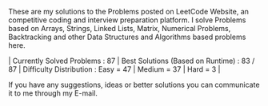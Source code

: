 These are my solutions to the Problems posted on LeetCode Website, an competitive coding and interview preparation platform. 
I solve Problems based on Arrays, Strings, Linked Lists, Matrix, Numerical Problems, Backtracking and other Data Structures and Algorithms based problems here.

| Currently Solved Problems : 87
| Best Solutions (Based on Runtime) : 83 / 87
| Difficulty Distribution : 
                             Easy = 47
                           | Medium = 37
                           | Hard = 3 | 

If you have any suggestions, ideas or better solutions you can communicate it to me through my E-mail.
